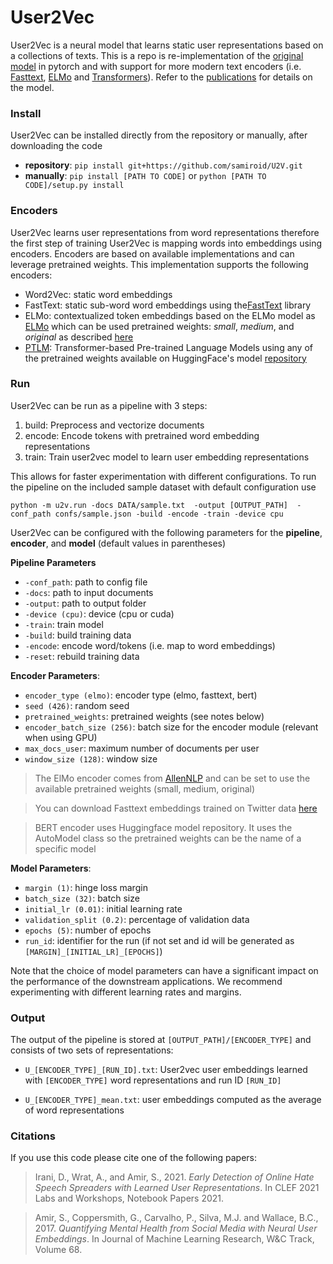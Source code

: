# User2Vec 

User2Vec is a neural model that learns static user representations based on a collections of texts. This is a repo is re-implementation of the [original model](https://github.com/samiroid/usr2vec) in pytorch and with support for more modern text encoders (i.e. [Fasttext](https://fasttext.cc/docs/en/english-vectors.html), [ELMo](https://allenai.org/allennlp/software/elmo) and [Transformers](https://huggingface.co/docs/transformers/index)). Refer to the [publications](#citations) for details on the model.

### Install

User2Vec can be installed directly from the repository or manually, after downloading the code  
- **repository**: `pip install git+https://github.com/samiroid/U2V.git`
- **manually**: `pip install [PATH TO CODE]` or `python [PATH TO CODE]/setup.py install` 

### Encoders

User2Vec learns user representations from word representations therefore the first step of training User2Vec is mapping words into embeddings using encoders.
Encoders are based on available implementations and can leverage pretrained weights. 
This implementation supports the following encoders:

* Word2Vec: static word embeddings 
* FastText: static sub-word word embeddings using the[FastText](https://fasttext.cc/) library
* ELMo: contextualized token embeddings based on the ELMo model as  [ELMo](ttps://allenai.org/allennlp/software/elmo) which can be used pretrained weights: *small*, *medium*, and *original* as described [here](https://allenai.org/allennlp/software/elmo)
* [PTLM](https://huggingface.co/): Transformer-based Pre-trained Language Models  using any of the pretrained weights available on HuggingFace's model [repository](https://huggingface.co/models)

### Run

User2Vec can be run as a pipeline with 3 steps:
1. build: Preprocess and vectorize documents
2. encode: Encode tokens with pretrained word embedding representations
3. train: Train user2vec model to learn user embedding representations

This allows for faster experimentation with different configurations. To run the pipeline on the included sample dataset with default configuration use

`python -m u2v.run -docs DATA/sample.txt  -output [OUTPUT_PATH]  -conf_path confs/sample.json -build -encode -train -device cpu`

User2Vec can be configured with the following parameters for the **pipeline**, **encoder**, and **model** (default values in parentheses)

**Pipeline Parameters**

- `-conf_path`: path to config file
- `-docs`: path to input documents
- `-output`: path to output folder
- `-device (cpu)`: device (cpu or cuda)
- `-train`: train model
- `-build`: build training data
- `-encode`: encode word/tokens (i.e. map to word embeddings)
- `-reset`: rebuild training data

**Encoder Parameters**:

- `encoder_type (elmo)`: encoder type (elmo, fasttext, bert)
- `seed (426)`: random seed 
- `pretrained_weights`: pretrained weights (see notes below)
- `encoder_batch_size (256)`: batch size for the encoder module (relevant when using GPU)
- `max_docs_user`: maximum number of documents per user
- `window_size (128)`: window size 


> The ElMo encoder comes from [AllenNLP](https://allenai.org/allennlp/software/elmo) and can be set to use the available pretrained weights (small, medium, original)

> You can download Fasttext embeddings trained on Twitter data [here](https://github.com/FredericGodin/TwitterEmbeddings)

> BERT encoder uses Huggingface model repository. It uses the AutoModel class so the pretrained weights can be the name of a specific model 

**Model Parameters**:

- `margin (1)`: hinge loss margin
- `batch_size (32)`: batch size
- `initial_lr (0.01)`: initial learning rate
- `validation_split (0.2)`: percentage of validation data
- `epochs (5)`: number of epochs 
- `run_id`: identifier for the run (if not set and id will be generated as `[MARGIN]_[INITIAL_LR]_[EPOCHS]`)

Note that the choice of model parameters can have a significant impact on the performance of the downstream applications. We recommend experimenting with different learning rates and margins.

### Output

The output of the pipeline is stored at `[OUTPUT_PATH]/[ENCODER_TYPE]` and consists of two sets of representations:

- `U_[ENCODER_TYPE]_[RUN_ID].txt`: User2vec user embeddings learned with `[ENCODER_TYPE]` word representations and run ID `[RUN_ID]` 

- `U_[ENCODER_TYPE]_mean.txt`: user embeddings computed as the average of word representations 

### Citations
If you use this code please cite one of the following papers:
> Irani, D., Wrat, A., and Amir, S., 2021. *Early Detection of Online Hate Speech Spreaders with Learned User Representations*. In CLEF 2021 Labs and Workshops, Notebook Papers 2021.

> Amir, S., Coppersmith, G., Carvalho, P., Silva, M.J. and Wallace, B.C., 2017. *Quantifying Mental Health from Social Media with Neural User Embeddings*. In Journal of Machine Learning Research, W&C Track, Volume 68. 
